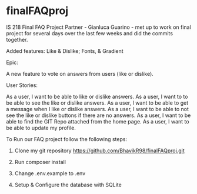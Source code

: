 # finalFAQproj
IS 218 Final FAQ Project
Partner - Gianluca Guarino - met up to work on final project for several days over the last few weeks and did the commits together.

Added features: Like & Dislike; Fonts, & Gradient

Epic:

A new feature to vote on answers from users (like or dislike).

User Stories:

As a user, I want to be able to like or dislike answers.
As a user, I want to to be able to see the like or dislike answers.
As a user, I want to be able to get a message when I like or dislike answers.
As a user, I want to be able to not see the like or dislike buttons if there are no answers.
As a user, I want to be able to find the GIT Repo attached from the home page.
As a user, I want to be able to update my profile.

To Run our FAQ project follow the following steps:

1) Clone my git repository 
https://github.com/BhavikR98/finalFAQproj.git

2) Run composer install

3) Change .env.example to .env

4) Setup & Configure the database with SQLite
